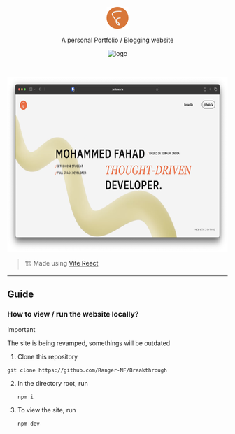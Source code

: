 <p align="center">
<img class="rounded-circle" src="public/logo.svg" width="50" height="auto" title="The Favicon">
</p>

<p align="center" style="font-size: 14px;">A personal Portfolio / Blogging website</p>

<p align="center">
    <img src="https://api.netlify.com/api/v1/badges/b81598cf-b565-4a02-bcf7-08036c4d999b/deploy-status" width="125" title="logo">
</p>

<br/>

<p align="center">
    <img src="docs/new-design.png" width="auto" height="400">
</p>

> 🏗 Made using [Vite React](https://vite.dev/)

<hr>

## Guide

### How to view / run the website locally?

> [!IMPORTANT]
> The site is being revamped, somethings will be outdated

1. Clone this repository

```
git clone https://github.com/Ranger-NF/Breakthrough
```

2. In the directory root, run

   ```
   npm i
   ```
3. To view the site, run

   ```
   npm dev
   ```
